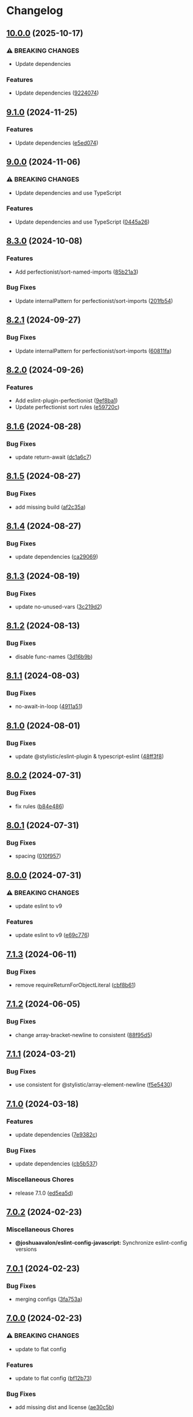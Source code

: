 # Changelog

## [10.0.0](https://github.com/joshuaavalon/eslint-config/compare/eslint-config-javascript-v9.1.0...eslint-config-javascript-v10.0.0) (2025-10-17)


### ⚠ BREAKING CHANGES

* Update dependencies

### Features

* Update dependencies ([9224074](https://github.com/joshuaavalon/eslint-config/commit/9224074a7fc106ab299d34bdc692441cd44f4883))

## [9.1.0](https://github.com/joshuaavalon/eslint-config/compare/eslint-config-javascript-v9.0.0...eslint-config-javascript-v9.1.0) (2024-11-25)


### Features

* Update dependencies ([e5ed074](https://github.com/joshuaavalon/eslint-config/commit/e5ed074627dda2dae52b5760632e5011a0fc58fc))

## [9.0.0](https://github.com/joshuaavalon/eslint-config/compare/eslint-config-javascript-v8.3.0...eslint-config-javascript-v9.0.0) (2024-11-06)


### ⚠ BREAKING CHANGES

* Update dependencies and use TypeScript

### Features

* Update dependencies and use TypeScript ([0445a26](https://github.com/joshuaavalon/eslint-config/commit/0445a262aa2bebc836c0e0fd64a80e867d83e242))

## [8.3.0](https://github.com/joshuaavalon/eslint-config/compare/eslint-config-javascript-v8.2.1...eslint-config-javascript-v8.3.0) (2024-10-08)


### Features

* Add perfectionist/sort-named-imports ([85b21a3](https://github.com/joshuaavalon/eslint-config/commit/85b21a36f6f6ce830bdc8f52155911bdfcec873a))


### Bug Fixes

* Update internalPattern for perfectionist/sort-imports ([201fb54](https://github.com/joshuaavalon/eslint-config/commit/201fb5439957c24eb427ee80fb5a4d2acdaa9d6f))

## [8.2.1](https://github.com/joshuaavalon/eslint-config/compare/eslint-config-javascript-v8.2.0...eslint-config-javascript-v8.2.1) (2024-09-27)


### Bug Fixes

* Update internalPattern for perfectionist/sort-imports ([60811fa](https://github.com/joshuaavalon/eslint-config/commit/60811fa7721c5fd40b47e43a4f82b77b61d77c86))

## [8.2.0](https://github.com/joshuaavalon/eslint-config/compare/eslint-config-javascript-v8.1.6...eslint-config-javascript-v8.2.0) (2024-09-26)


### Features

* Add eslint-plugin-perfectionist ([9ef8ba1](https://github.com/joshuaavalon/eslint-config/commit/9ef8ba1dfcc44a7a24dc14e71996eec74d274142))
* Update perfectionist sort rules ([e59720c](https://github.com/joshuaavalon/eslint-config/commit/e59720ca1e0da84321aeac36400494fd7d8d7313))

## [8.1.6](https://github.com/joshuaavalon/eslint-config/compare/eslint-config-javascript-v8.1.5...eslint-config-javascript-v8.1.6) (2024-08-28)


### Bug Fixes

* update return-await ([dc1a6c7](https://github.com/joshuaavalon/eslint-config/commit/dc1a6c76d913f64c56851a869ada367684691fec))

## [8.1.5](https://github.com/joshuaavalon/eslint-config/compare/eslint-config-javascript-v8.1.4...eslint-config-javascript-v8.1.5) (2024-08-27)


### Bug Fixes

* add missing build ([af2c35a](https://github.com/joshuaavalon/eslint-config/commit/af2c35a2508e6fdda0a3c12a3952e8a7a459774b))

## [8.1.4](https://github.com/joshuaavalon/eslint-config/compare/eslint-config-javascript-v8.1.3...eslint-config-javascript-v8.1.4) (2024-08-27)


### Bug Fixes

* update dependencies ([ca29069](https://github.com/joshuaavalon/eslint-config/commit/ca29069136448161c827b4443d3668c144c0e358))

## [8.1.3](https://github.com/joshuaavalon/eslint-config/compare/eslint-config-javascript-v8.1.2...eslint-config-javascript-v8.1.3) (2024-08-19)


### Bug Fixes

* update no-unused-vars ([3c219d2](https://github.com/joshuaavalon/eslint-config/commit/3c219d2e0a83de149587a25e7f4c4e44c7a565ca))

## [8.1.2](https://github.com/joshuaavalon/eslint-config/compare/eslint-config-javascript-v8.1.1...eslint-config-javascript-v8.1.2) (2024-08-13)


### Bug Fixes

* disable func-names ([3d16b9b](https://github.com/joshuaavalon/eslint-config/commit/3d16b9ba78bea5e31be50ba7c00d008653a1b72d))

## [8.1.1](https://github.com/joshuaavalon/eslint-config/compare/eslint-config-javascript-v8.1.0...eslint-config-javascript-v8.1.1) (2024-08-03)


### Bug Fixes

* no-await-in-loop ([4911a51](https://github.com/joshuaavalon/eslint-config/commit/4911a510dfcd88a2429db3d2dde190c1be491e08))

## [8.1.0](https://github.com/joshuaavalon/eslint-config/compare/eslint-config-javascript-v8.0.2...eslint-config-javascript-v8.1.0) (2024-08-01)


### Bug Fixes

* update @stylistic/eslint-plugin & typescript-eslint ([48ff3f8](https://github.com/joshuaavalon/eslint-config/commit/48ff3f84d2140a357f6a14acaebd4afa8cc78d33))

## [8.0.2](https://github.com/joshuaavalon/eslint-config/compare/eslint-config-javascript-v8.0.1...eslint-config-javascript-v8.0.2) (2024-07-31)


### Bug Fixes

* fix rules ([b84e486](https://github.com/joshuaavalon/eslint-config/commit/b84e486050d4cbb521526196b9c69c9a1ce23715))

## [8.0.1](https://github.com/joshuaavalon/eslint-config/compare/eslint-config-javascript-v8.0.0...eslint-config-javascript-v8.0.1) (2024-07-31)


### Bug Fixes

* spacing ([010f957](https://github.com/joshuaavalon/eslint-config/commit/010f957b72cf006dce7fee23daf262fd038b8e52))

## [8.0.0](https://github.com/joshuaavalon/eslint-config/compare/eslint-config-javascript-v7.1.3...eslint-config-javascript-v8.0.0) (2024-07-31)


### ⚠ BREAKING CHANGES

* update eslint to v9

### Features

* update eslint to v9 ([e69c776](https://github.com/joshuaavalon/eslint-config/commit/e69c77653fcab4a31b93fce0a84722ad52697e39))

## [7.1.3](https://github.com/joshuaavalon/eslint-config/compare/eslint-config-javascript-v7.1.2...eslint-config-javascript-v7.1.3) (2024-06-11)


### Bug Fixes

* remove requireReturnForObjectLiteral ([cbf8b61](https://github.com/joshuaavalon/eslint-config/commit/cbf8b613ab27765a24d8a26c0f51531a2bc0e229))

## [7.1.2](https://github.com/joshuaavalon/eslint-config/compare/eslint-config-javascript-v7.1.1...eslint-config-javascript-v7.1.2) (2024-06-05)


### Bug Fixes

* change array-bracket-newline to consistent ([88f95d5](https://github.com/joshuaavalon/eslint-config/commit/88f95d525b92558ffeb35f010164497a8c07f075))

## [7.1.1](https://github.com/joshuaavalon/eslint-config/compare/eslint-config-javascript-v7.1.0...eslint-config-javascript-v7.1.1) (2024-03-21)


### Bug Fixes

* use consistent for @stylistic/array-element-newline ([f5e5430](https://github.com/joshuaavalon/eslint-config/commit/f5e54308a3b8b16b59a22941c27d24a1dcbc3b01))

## [7.1.0](https://github.com/joshuaavalon/eslint-config/compare/eslint-config-javascript-v7.0.2...eslint-config-javascript-v7.1.0) (2024-03-18)


### Features

* update dependencies ([7e9382c](https://github.com/joshuaavalon/eslint-config/commit/7e9382c39102a6fa467b110492038715100ec412))


### Bug Fixes

* update dependencies ([cb5b537](https://github.com/joshuaavalon/eslint-config/commit/cb5b537646be27ff6c96dc209dd6c90f480b9db0))


### Miscellaneous Chores

* release 7.1.0 ([ed5ea5d](https://github.com/joshuaavalon/eslint-config/commit/ed5ea5df4353becc47f1b6be6313aa814b05a315))

## [7.0.2](https://github.com/joshuaavalon/eslint-config/compare/@joshuaavalon/eslint-config-v7.0.1...@joshuaavalon/eslint-config-javascript-v7.0.2) (2024-02-23)


### Miscellaneous Chores

* **@joshuaavalon/eslint-config-javascript:** Synchronize eslint-config versions

## [7.0.1](https://github.com/joshuaavalon/eslint-config/compare/@joshuaavalon/eslint-config-v7.0.0...@joshuaavalon/eslint-config-javascript-v7.0.1) (2024-02-23)


### Bug Fixes

* merging configs ([3fa753a](https://github.com/joshuaavalon/eslint-config/commit/3fa753ac1a29df3424df7ac5ab62378b67a05907))

## [7.0.0](https://github.com/joshuaavalon/eslint-config/compare/@joshuaavalon/eslint-config-javascript-v6.0.0...@joshuaavalon/eslint-config-javascript-v7.0.0) (2024-02-23)


### ⚠ BREAKING CHANGES

* update to flat config

### Features

* update to flat config ([bf12b73](https://github.com/joshuaavalon/eslint-config/commit/bf12b73e4e1c77f0389f37edbcca23719c72b1c6))


### Bug Fixes

* add missing dist and license ([ae30c5b](https://github.com/joshuaavalon/eslint-config/commit/ae30c5bcb1911bccbd32c764e3da8c772bf76ed1))
